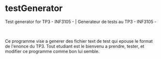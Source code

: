# testGenerator
Test generator for TP3 - INF3105 - | Generateur de tests au TP3 - INF3105 -

<br/>
<br/>
Ce programme vise a generer des fichier text de test qui epouse le format
de l'enonce du TP3.
Tout etudiant est le bienvenu a prendre, tester, et modifier ce programme
comme bon lui semble.
